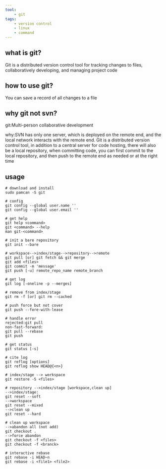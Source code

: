 ```yaml
---
tool:
    - git
tags:
    - version control
    - linux
    - command
---
```


## what is git?

Git is a distributed version control tool for tracking changes to files, collaboratively developing, and managing project code

## how to use git?

You can save a record of all changes to a file

## why git not svn?

git:Multi-person collaborative development

why:SVN has only one server, which is deployed on the remote end, and the local network interacts with the remote end. Git is a distributed version control tool, in addition to a central server for code hosting, there will also be a local repository, when committing code, you can first commit to the local repository, and then push to the remote end as needed or at the right time

## usage

```shell
# download and install
sudo pamcan -S git

# config
git config --global user.name ''
git config --global user.email ''

# get help
git help <command>
git <command> --help
man git-<command>

# init a bare repository
git init --bare

# workspace-->index/stage-->repository-->remote
git pull [or] git fetch && git merge
git add <files>
git commit -m 'message'
git push [-u] remote_repo_name remote_branch

# get log
git log [-oneline -p --merges] 

# remove from index/stage
git rm -f [or] git rm --cached

# push force but not cover
git push --fore-with-lease

# handle error
rejected:git pull
non-fast-forward:
git pull --rebase
git push

# get status
git status [-s]

# cite log
git reflog [options]
git reflog show HEAD@{<n>}

# index/stage --> workspace
git restore -S <files>

# repository -->index/stage [workspace,clean up]
-->index/stage:
git reset --soft
-->workspace
git reset --mixed
-->clean up
git reset --hard

# clean up workspace
-->abandon all (not add)
git checkout .
-->force abandon
git checkout -f <files>
git checkout -f <branck>

# interactive rebase
git rebase -i HEAD~n
git rebase -i <file1> <file2>
```
